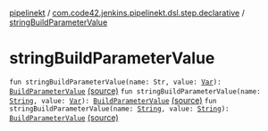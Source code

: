 [pipelinekt](../index.md) / [com.code42.jenkins.pipelinekt.dsl.step.declarative](index.md) / [stringBuildParameterValue](./string-build-parameter-value.md)

# stringBuildParameterValue

`fun stringBuildParameterValue(name: Str, value: `[`Var`](../com.code42.jenkins.pipelinekt.core.vars/-var/index.md)`): `[`BuildParameterValue`](../com.code42.jenkins.pipelinekt.core.build-parameter/-build-parameter-value/index.md) [(source)](https://github.com/code42/pipelinekt/tree/master/dsl/src/main/kotlin/com/code42/jenkins/pipelinekt/dsl/step/declarative/BuildDsl.kt#L42)
`fun stringBuildParameterValue(name: `[`String`](https://kotlinlang.org/api/latest/jvm/stdlib/kotlin/-string/index.html)`, value: `[`Var`](../com.code42.jenkins.pipelinekt.core.vars/-var/index.md)`): `[`BuildParameterValue`](../com.code42.jenkins.pipelinekt.core.build-parameter/-build-parameter-value/index.md) [(source)](https://github.com/code42/pipelinekt/tree/master/dsl/src/main/kotlin/com/code42/jenkins/pipelinekt/dsl/step/declarative/BuildDsl.kt#L46)
`fun stringBuildParameterValue(name: `[`String`](https://kotlinlang.org/api/latest/jvm/stdlib/kotlin/-string/index.html)`, value: `[`String`](https://kotlinlang.org/api/latest/jvm/stdlib/kotlin/-string/index.html)`): `[`BuildParameterValue`](../com.code42.jenkins.pipelinekt.core.build-parameter/-build-parameter-value/index.md) [(source)](https://github.com/code42/pipelinekt/tree/master/dsl/src/main/kotlin/com/code42/jenkins/pipelinekt/dsl/step/declarative/BuildDsl.kt#L50)
